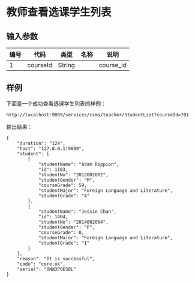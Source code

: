 # 教师查看选课学生列表

## 输入参数

| 编号 | 代码 | 类型 | 名称 | 说明 |
| ---- | ---- | ---- | ---- | ---- |
| 1 | courseId | String | | course_id |

## 样例

下面是一个成功查看选课学生列表的样例：
```url
http://localhost:9009/services/csms/teacher/StudentList?courseId=701
```

输出结果：
```
{
    "duration": "124",
    "host": "127.0.0.1:9009",
    "student": [
        {
            "studentName": "Adam Rippion",
            "id": 1103,
            "studentNo": "2012002002",
            "studentGender": "M",
            "courseGrade": 59,
            "studentMajor": "Foreign Language and Literature",
            "studentGrade": "4"
        },
        {
            "studentName": "Jessie Chan",
            "id": 1404,
            "studentNo": "2014002004",
            "studentGender": "F",
            "courseGrade": 0,
            "studentMajor": "Foreign Language and Literature",
            "studentGrade": "1"
        }
    ],
    "reason": "It is successful",
    "code": "core.ok",
    "serial": "0NW3P0ESBL"
}
```